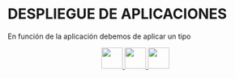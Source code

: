 <div align="justify">

# DESPLIEGUE DE APLICACIONES

En función de la aplicación debemos de aplicar un tipo

<div align="center">
    <a href="README.md"><img src="../../img/before.png" style="width:42px;height:42px;"  />
    <a href="README.md"><img src="../../img/home.png"  style="width:42px;height:42px;" />
    <a href="TECNOLOGIAS.md"><img src="../../img/next.png" style="width:42px;height:42px;" />
</div>

</div>
